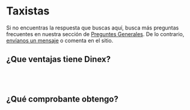 # Taxistas

Si no encuentras la respuesta que buscas aquí, busca más preguntas frecuentes en nuestra sección de [Preguntes Generales](FAQ-preguntas-generales.md). De lo contrario, [envíanos un mensaje](../solicitud.md) o comenta en el sitio.

## ¿Que ventajas tiene Dinex?


<br><br>

## ¿Qué comprobante obtengo?


<br><br>
